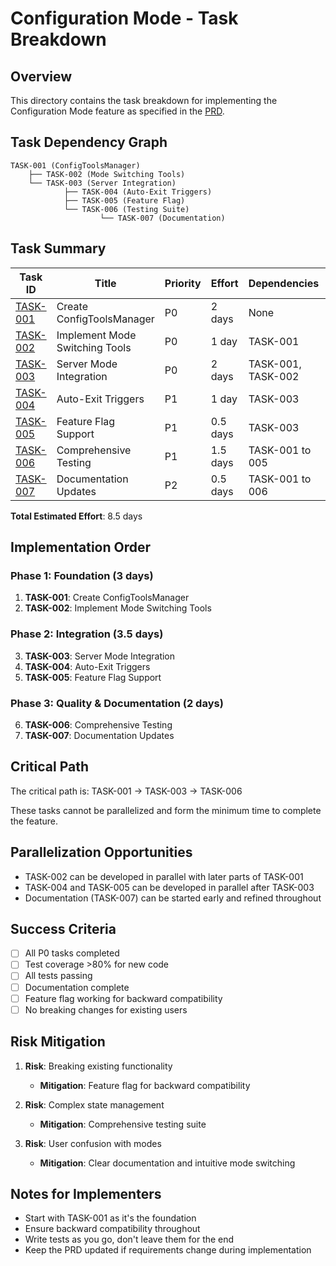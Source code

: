 # Configuration Mode - Task Breakdown

## Overview
This directory contains the task breakdown for implementing the Configuration Mode feature as specified in the [PRD](../PRD.md).

## Task Dependency Graph

```
TASK-001 (ConfigToolsManager)
    ├── TASK-002 (Mode Switching Tools)
    └── TASK-003 (Server Integration)
            ├── TASK-004 (Auto-Exit Triggers)
            ├── TASK-005 (Feature Flag)
            └── TASK-006 (Testing Suite)
                    └── TASK-007 (Documentation)
```

## Task Summary

| Task ID | Title | Priority | Effort | Dependencies | Status |
|---------|-------|----------|--------|--------------|--------|
| [TASK-001](./TASK-001-config-tools-manager.md) | Create ConfigToolsManager | P0 | 2 days | None | Completed |
| [TASK-002](./TASK-002-mode-switching-tools.md) | Implement Mode Switching Tools | P0 | 1 day | TASK-001 | Completed |
| [TASK-003](./TASK-003-server-mode-integration.md) | Server Mode Integration | P0 | 2 days | TASK-001, TASK-002 | Completed |
| [TASK-004](./TASK-004-auto-exit-triggers.md) | Auto-Exit Triggers | P1 | 1 day | TASK-003 | Completed |
| [TASK-005](./TASK-005-feature-flag.md) | Feature Flag Support | P1 | 0.5 days | TASK-003 | Completed |
| [TASK-006](./TASK-006-testing-suite.md) | Comprehensive Testing | P1 | 1.5 days | TASK-001 to 005 | Not Started |
| [TASK-007](./TASK-007-documentation.md) | Documentation Updates | P2 | 0.5 days | TASK-001 to 006 | Not Started |

**Total Estimated Effort**: 8.5 days

## Implementation Order

### Phase 1: Foundation (3 days)
1. **TASK-001**: Create ConfigToolsManager
2. **TASK-002**: Implement Mode Switching Tools

### Phase 2: Integration (3.5 days)
3. **TASK-003**: Server Mode Integration
4. **TASK-004**: Auto-Exit Triggers
5. **TASK-005**: Feature Flag Support

### Phase 3: Quality & Documentation (2 days)
6. **TASK-006**: Comprehensive Testing
7. **TASK-007**: Documentation Updates

## Critical Path
The critical path is: TASK-001 → TASK-003 → TASK-006

These tasks cannot be parallelized and form the minimum time to complete the feature.

## Parallelization Opportunities
- TASK-002 can be developed in parallel with later parts of TASK-001
- TASK-004 and TASK-005 can be developed in parallel after TASK-003
- Documentation (TASK-007) can be started early and refined throughout

## Success Criteria
- [ ] All P0 tasks completed
- [ ] Test coverage >80% for new code
- [ ] All tests passing
- [ ] Documentation complete
- [ ] Feature flag working for backward compatibility
- [ ] No breaking changes for existing users

## Risk Mitigation
1. **Risk**: Breaking existing functionality
   - **Mitigation**: Feature flag for backward compatibility
   
2. **Risk**: Complex state management
   - **Mitigation**: Comprehensive testing suite
   
3. **Risk**: User confusion with modes
   - **Mitigation**: Clear documentation and intuitive mode switching

## Notes for Implementers
- Start with TASK-001 as it's the foundation
- Ensure backward compatibility throughout
- Write tests as you go, don't leave them for the end
- Keep the PRD updated if requirements change during implementation